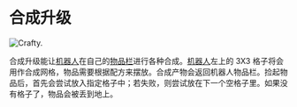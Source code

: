 # 合成升级

![Crafty.](oredict:oc:craftingUpgrade)

合成升级能让[机器人](../block/robot.md)在自己的[物品栏](../item/inventoryUpgrade.md)进行各种合成。[机器人](../block/robot.md)左上的 3X3 格子将会用作合成网格，物品需要根据配方来摆放。合成产物会返回机器人物品栏。捡起物品后，首先会尝试放入指定格子中；若失败，则尝试放在下一个空格子里。如果没有格子了，物品会被丢到地上。

